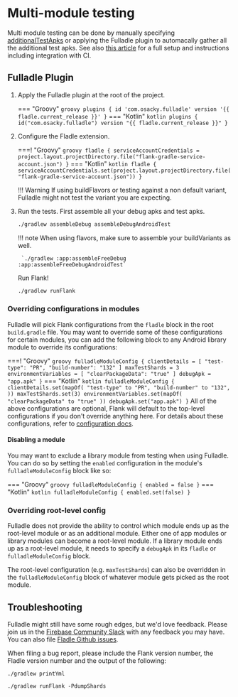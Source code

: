 # Multi-module testing

Multi module testing can be done by manually specifying [additionalTestApks](/fladle/configuration/#additionaltestapks) or applying the Fulladle plugin to automacally gather all the additional test apks. See also [this article](https://proandroiddev.com/android-code-coverage-on-firebase-test-lab-part-3-ci-cd-integration-10f729996c29) for a full setup and instructions including integration with CI.

## Fulladle Plugin

1. Apply the Fulladle plugin at the root of the project.

    === "Groovy"
        ``` groovy
        plugins {
            id 'com.osacky.fulladle' version '{{ fladle.current_release }}'
        }
        ```
    === "Kotlin"
        ``` kotlin
        plugins {
            id("com.osacky.fulladle") version "{{ fladle.current_release }}"
        }
        ```

2. Configure the Fladle extension.

    ===! "Groovy"
        ``` groovy
        fladle {
            serviceAccountCredentials = project.layout.projectDirectory.file("flank-gradle-service-account.json")
        }
        ```
    === "Kotlin"
        ``` kotlin
        fladle {
            serviceAccountCredentials.set(project.layout.projectDirectory.file("flank-gradle-service-account.json"))
        }
        ```

    !!! Warning
        If using buildFlavors or testing against a non default variant, Fulladle might not test the variant you are expecting.

3. Run the tests.
    First assemble all your debug apks and test apks.
    ``` bash
    ./gradlew assembleDebug assembleDebugAndroidTest
    ```

    !!! note
        When using flavors, make sure to assemble your buildVariants as well.

        `./gradlew :app:assembleFreeDebug :app:assembleFreeDebugAndroidTest`

    Run Flank!
    ``` bash
    ./gradlew runFlank
    ```

### Overriding configurations in modules
Fulladle will pick Flank configurations from the `fladle` block in the root `build.gradle` file. You may want to override some of these configurations for certain modules, you can add the following block to any Android library module to override its configurations:


===! "Groovy"
    ``` groovy
    fulladleModuleConfig {
      clientDetails = [
          "test-type": "PR",
          "build-number": "132"
      ]
      maxTestShards = 3
      environmentVariables = [
          "clearPackageData": "true"
      ]
      debugApk = "app.apk"
    }
    ```
=== "Kotlin"
    ``` kotlin
    fulladleModuleConfig {
      clientDetails.set(mapOf(
        "test-type" to "PR",
        "build-number" to "132",
      ))
      maxTestShards.set(3)
      environmentVariables.set(mapOf(
        "clearPackageData" to "true"
      ))
      debugApk.set("app.apk")
    }
    ```
All of the above configurations are optional, Flank will default to the top-level configurations if you don't override anything here. For details about these configurations, refer to [configuration docs](./configuration.md).

#### Disabling a module
You may want to exclude a library module from testing when using Fulladle. You can do so by setting the `enabled` configuration in the module's `fulladleModuleConfig` block like so:


=== "Groovy"
    ``` groovy
    fulladleModuleConfig {
      enabled = false
    }
    ```
=== "Kotlin"
    ``` kotlin
    fulladleModuleConfig {
      enabled.set(false)
    }
    ```


### Overriding root-level config
Fulladle does not provide the ability to control which module ends up as the root-level module or as an additional module. Either one of app modules or library modules can become a root-level module. If a library module ends up as a root-level module, it needs to specify a `debugApk` in its `fladle` or `fulladleModuleConfig` block.

The root-level configuration (e.g. `maxTestShards`) can also be overridden in the `fulladleModuleConfig` block of whatever module gets picked as the root module.

## Troubleshooting
Fulladle might still have some rough edges, but we'd love feedback. Please join us in the [Firebase Community Slack](https://firebase.community/) with any feedback you may have.
You can also file [Fladle Github issues](https://github.com/runningcode/fladle/issues).

When filing a bug report, please include the Flank version number, the Fladle version number and the output of the following:

`./gradlew printYml`

`./gradlew runFlank -PdumpShards`


